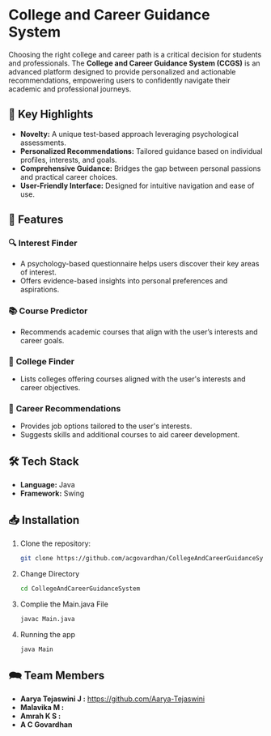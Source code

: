 # College and Career Guidance System

Choosing the right college and career path is a critical decision for students and professionals. The **College and Career Guidance System (CCGS)** is an advanced platform designed to provide personalized and actionable recommendations, empowering users to confidently navigate their academic and professional journeys.


## 🌟 Key Highlights
- **Novelty:** A unique test-based approach leveraging psychological assessments.
- **Personalized Recommendations:** Tailored guidance based on individual profiles, interests, and goals.
- **Comprehensive Guidance:** Bridges the gap between personal passions and practical career choices.
- **User-Friendly Interface:** Designed for intuitive navigation and ease of use.

## 🚀 Features

### 🔍 **Interest Finder**
- A psychology-based questionnaire helps users discover their key areas of interest.
- Offers evidence-based insights into personal preferences and aspirations.

### 📚 **Course Predictor**
- Recommends academic courses that align with the user’s interests and career goals.

### 🏫 **College Finder**
- Lists colleges offering courses aligned with the user's interests and career objectives.

### 💼 **Career Recommendations**
- Provides job options tailored to the user's interests.
- Suggests skills and additional courses to aid career development.

## 🛠️ Tech Stack
- **Language:** Java
- **Framework:** Swing


## 📥 Installation
1. Clone the repository:
   ```bash
   git clone https://github.com/acgovardhan/CollegeAndCareerGuidanceSystem.git

2. Change Directory
   ```bash
   cd CollegeAndCareerGuidanceSystem

3. Complie the Main.java File
   ```bash
   javac Main.java

4. Running the app
   ```bash
   java Main

## 🗪 Team Members
- **Aarya Tejaswini J :** https://github.com/Aarya-Tejaswini
- **Malavika M :**
- **Amrah K S :**
- **A C Govardhan**
